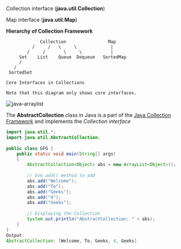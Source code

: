 Collection interface (**java.util.Collection**)

Map interface (**java.util.Map**)

**Hierarchy of Collection Framework**

```
             Collection                Map
          /     /   \     \             |
        /     /       \     \           |
     Set    List    Queue  Dequeue   SortedMap
     /
   /
 SortedSet 

Core Interfaces in Collections

Note that this diagram only shows core interfaces. 
```

![java-arraylist](https://media.geeksforgeeks.org/wp-content/uploads/java-collection.jpg)

The **AbstractCollection** class in Java is a part of the [Java Collection Framework](https://www.geeksforgeeks.org/collections-in-java-2/) and implements the *Collection interface*



```java
import java.util.*; 
import java.util.AbstractCollection; 
  
public class GFG { 
    public static void main(String[] args) 
    { 
        AbstractCollection<Object> abs = new ArrayList<Object>(); 
  
        // Use add() method to add 
        abs.add("Welcome"); 
        abs.add("To"); 
        abs.add("Geeks"); 
        abs.add("4"); 
        abs.add("Geeks"); 
  
        // Displaying the Collection 
        System.out.println("AbstractCollection: " + abs); 
    } 
} 
Output:
AbstractCollection: [Welcome, To, Geeks, 4, Geeks]
```

